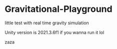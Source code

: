 # Gravitational-Playground
little test with real time gravity simulation

Unity version is 2021.3.6f1 if you wanna run it lol

zaza
